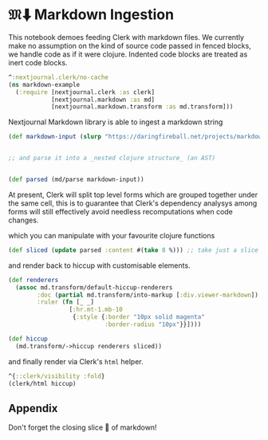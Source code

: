 # $\mathfrak{M}\!⬇$ Markdown Ingestion

This notebook demoes feeding Clerk with markdown files. We currently make no assumption on the kind of source code passed in fenced blocks, we handle code as if it were clojure. Indented code blocks are treated as inert code blocks.  

```clj
^:nextjournal.clerk/no-cache
(ns markdown-example
  (:require [nextjournal.clerk :as clerk]
            [nextjournal.markdown :as md]
            [nextjournal.markdown.transform :as md.transform]))
```

Nextjournal Markdown library is able to ingest a markdown string

```clojure
(def markdown-input (slurp "https://daringfireball.net/projects/markdown/syntax.text"))


;; and parse it into a _nested clojure structure_ (an AST)


(def parsed (md/parse markdown-input))
```

At present, Clerk will split top level forms which are grouped together under the same cell, this is to guarantee that Clerk's dependency analysys among forms will still effectively avoid needless recomputations when code changes.

which you can manipulate with your favourite clojure functions

```clojure
(def sliced (update parsed :content #(take 8 %))) ;; take just a slice 
```

and render back to hiccup with customisable elements. 

```clojure
(def renderers 
  (assoc md.transform/default-hiccup-renderers 
        :doc (partial md.transform/into-markup [:div.viewer-markdown])
        :ruler (fn [_ _]
                 [:hr.mt-1.mb-10
                  {:style {:border "10px solid magenta" 
                           :border-radius "10px"}}])))

(def hiccup 
  (md.transform/->hiccup renderers sliced))
```

and finally render via Clerk's `html` helper.

```clojure
^{::clerk/visibility :fold}
(clerk/html hiccup)
```

## Appendix

Don't forget the closing slice 🍕 of markdown!
